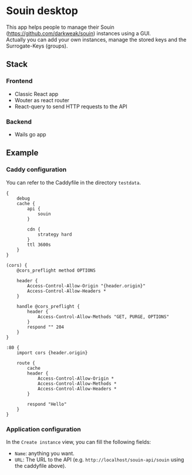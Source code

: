 # Souin desktop

This app helps people to manage their Souin (https://github.com/darkweak/souin) instances using a GUI.  
Actually you can add your own instances, manage the stored keys and the Surrogate-Keys (groups).

## Stack
### Frontend
* Classic React app
* Wouter as react router
* React-query to send HTTP requests to the API

### Backend
* Wails go app

## Example
### Caddy configuration
You can refer to the Caddyfile in the directory `testdata`.
```
{
    debug
    cache {
        api {
            souin
        }

        cdn {
            strategy hard
        }
        ttl 3600s
    }
}

(cors) {
	@cors_preflight method OPTIONS

	header {
		Access-Control-Allow-Origin "{header.origin}"
        Access-Control-Allow-Headers *
	}

	handle @cors_preflight {
		header {
			Access-Control-Allow-Methods "GET, PURGE, OPTIONS"
		}
		respond "" 204
	}
}

:80 {
	import cors {header.origin}

    route {
        cache
        header {
            Access-Control-Allow-Origin *
            Access-Control-Allow-Methods *
            Access-Control-Allow-Headers *
        }

        respond "Hello"
    }
}
```

### Application configuration
In the `Create instance` view, you can fill the following fields:
* `Name`: anything you want.
* `URL`: The URL to the API (e.g. `http://localhost/souin-api/souin` using the caddyfile above).
